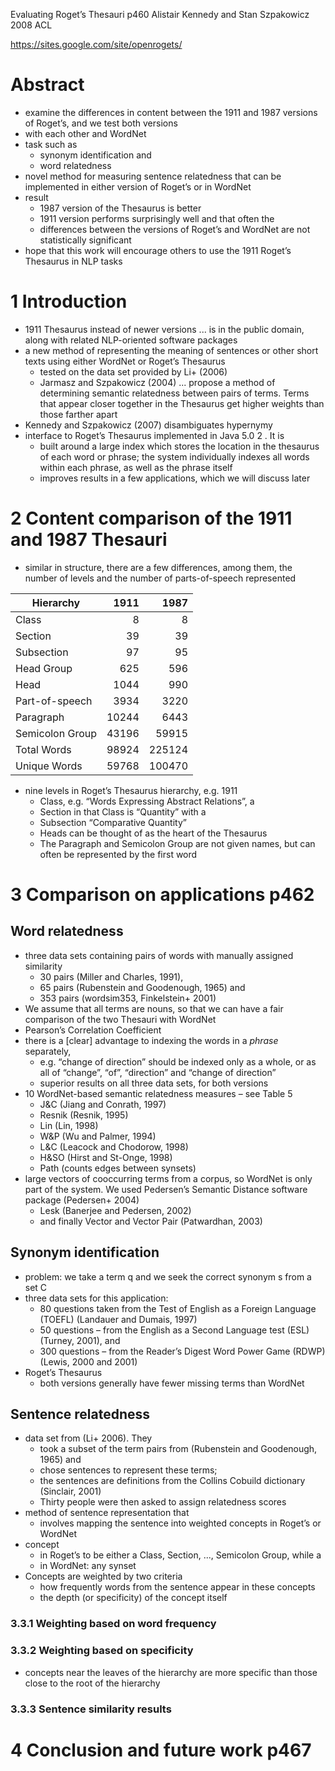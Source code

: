Evaluating Roget’s Thesauri p460
Alistair Kennedy and Stan Szpakowicz
2008 ACL

https://sites.google.com/site/openrogets/

# Abstract

* examine the differences in content between the 1911 and 1987 versions of
  Roget’s, and we test both versions
* with each other and WordNet
* task such as
  * synonym identification and
  * word relatedness
* novel method for measuring sentence relatedness that can be implemented in
  either version of Roget’s or in WordNet
* result
  * 1987 version of the Thesaurus is better
  * 1911 version performs surprisingly well and that often the
  * differences between the versions of Roget’s and WordNet are not
    statistically significant
* hope that this work will encourage others to use the 1911 Roget’s Thesaurus in
  NLP tasks

# 1 Introduction

* 1911 Thesaurus instead of newer versions ... is in the public domain,
  along with related NLP-oriented software packages
* a new method of representing the meaning of sentences or other short texts
  using either WordNet or Roget’s Thesaurus
  * tested on the data set provided by Li+ (2006)
  * Jarmasz and Szpakowicz (2004) ... propose a method of determining semantic
    relatedness between pairs of terms.  Terms that appear closer together in
    the Thesaurus get higher weights than those farther apart
* Kennedy and Szpakowicz (2007) disambiguates hypernymy
* interface to Roget’s Thesaurus implemented in Java 5.0 2 .  It is 
  * built around a large index which stores the location in the thesaurus of
    each word or phrase; the system individually indexes all words within each
    phrase, as well as the phrase itself
  * improves results in a few applications, which we will discuss later 

# 2 Content comparison of the 1911 and 1987 Thesauri

* similar in structure, there are a few differences, among them, the number
  of levels and the number of parts-of-speech represented

| Hierarchy       | 1911  | 1987   |
|-----------------|------:|-------:|
| Class           | 8     | 8      |
| Section         | 39    | 39     |
| Subsection      | 97    | 95     |
| Head Group      | 625   | 596    |
| Head            | 1044  | 990    |
| Part-of-speech  | 3934  | 3220   |
| Paragraph       | 10244 | 6443   |
| Semicolon Group | 43196 | 59915  |
| Total Words     | 98924 | 225124 |
| Unique Words    | 59768 | 100470 |

* nine levels in Roget’s Thesaurus hierarchy, e.g. 1911
  * Class, e.g. “Words Expressing Abstract Relations”, a
  * Section in that Class is “Quantity” with a
  * Subsection “Comparative Quantity”
  * Heads can be thought of as the heart of the Thesaurus
  * The Paragraph and Semicolon Group are not given names, but can often
    be represented by the first word

# 3 Comparison on applications p462

## Word relatedness

* three data sets containing pairs of words with manually assigned similarity
  * 30 pairs (Miller and Charles, 1991),
  * 65 pairs (Rubenstein and Goodenough, 1965) and
  * 353 pairs (wordsim353, Finkelstein+ 2001)
* We assume that all terms are nouns, so that we can have a fair comparison of
  the two Thesauri with WordNet
* Pearson’s Correlation Coefficient
* there is a [clear] advantage to indexing the words in a _phrase_ separately,
  * e.g. “change of direction” should be indexed only as a whole, or as all of
    “change”, “of”, “direction” and “change of direction”
  * superior results on all three data sets, for both versions
* 10 WordNet-based semantic relatedness measures – see Table 5
  * J&C (Jiang and Conrath, 1997)
  * Resnik (Resnik, 1995)
  * Lin (Lin, 1998)
  * W&P (Wu and Palmer, 1994)
  * L&C (Leacock and Chodorow, 1998)
  * H&SO (Hirst and St-Onge, 1998)
  * Path (counts edges between synsets)
* large vectors of cooccurring terms from a corpus, so WordNet is only part of
  the system. We used Pedersen’s Semantic Distance software package 
  (Pedersen+ 2004)
  * Lesk (Banerjee and Pedersen, 2002)
  * and finally Vector and Vector Pair (Patwardhan, 2003)

## Synonym identification

* problem: we take a term q and we seek the correct synonym s from a set C
* three data sets for this application:
  * 80 questions taken from the Test of English as a Foreign Language (TOEFL)
    (Landauer and Dumais, 1997)
  * 50 questions – from the English as a Second Language test (ESL)
    (Turney, 2001), and
  * 300 questions – from the Reader’s Digest Word Power Game (RDWP)
    (Lewis, 2000 and 2001)
* Roget’s Thesaurus
  * both versions generally have fewer missing terms than WordNet

## Sentence relatedness

* data set from (Li+ 2006).  They
  * took a subset of the term pairs from (Rubenstein and Goodenough, 1965) and
  * chose sentences to represent these terms;
  * the sentences are definitions from the Collins Cobuild dictionary
    (Sinclair, 2001)
  * Thirty people were then asked to assign relatedness scores
* method of sentence representation that 
  * involves mapping the sentence into weighted concepts in Roget’s or WordNet
 * concept 
    * in Roget’s to be either a Class, Section, ..., Semicolon Group, while a
    * in WordNet: any synset
 * Concepts are weighted by two criteria
   * how frequently words from the sentence appear in these concepts
   * the depth (or specificity) of the concept itself

### 3.3.1 Weighting based on word frequency

### 3.3.2 Weighting based on specificity

* concepts near the leaves of the hierarchy are more specific than those close
  to the root of the hierarchy

### 3.3.3 Sentence similarity results

# 4 Conclusion and future work p467
